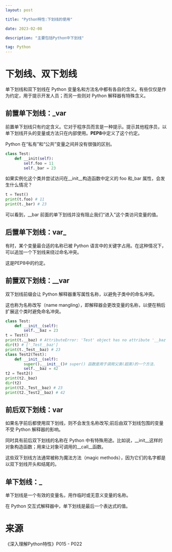 ```yaml
---
layout: post

title: "Python特性:下划线的使用"

date: 2023-02-08

description: "主要包括Python中下划线"

tag: Python
---
```

# 下划线、双下划线

单下划线和双下划线在 Python 变量名和方法名中都有各自的含义。有些仅仅是作为约定，用于提示开发人员；而另一些则对 Python 解释器有特殊含义。

## 前置单下划线：_var

前置单下划线只有约定含义。它对于程序员而言是一种提示。提示其他程序员，以单下划线开头的变量或方法只在内部使用。**PEP8**中定义了这个约定。

Python 在“私有”和“公共”变量之间并没有很强的区别。

```python
class Test:
    def __init(self):
        self.foo = 11
        self._bar = 23
```

如果实例化这个类并尝试访问在__init__构造函数中定义的 foo 和_bar 属性，会发生什么情况？

```python
t = Test()
print(t.foo) # 11
print(t._bar) # 23
```

可以看到，__bar 前面的单下划线并没有阻止我们“进入”这个类访问变量的值。

## 后置单下划线：var_

有时，某个变量最合适的名称已被 Python 语言中的关键字占用。在这种情况下，可以追加一个下划线来绕过命名冲突。

这是PEP8中的约定。

## 前置双下划线：__var

双下划线前缀会让 Python 解释器重写属性名称，以避免子类中的命名冲突。

这也称为名称改写（name mangling），即解释器会更改变量的名称，以便在稍后扩展这个类时避免命名冲突。

```python
class Test:
    def __init__(self):
        self.__baz = 23
t = Test()
print(t.__baz) # AttributeError: 'Test' object has no attribute '__baz'
dir(t) # ['_Test__baz']
print(t._Test__baz) # 23
class Test2(Test):
    def __init__(self):
        super().__init__()# super() 函数是用于调用父类(超类)的一个方法.
        self.__baz = 42
t2 = Test2()
print(t2._baz) 
dir(t2) 
print(t2._Test__baz) # 23
print(t2._Test2__baz) # 42

```

## 前后双下划线：__var__

如果名字前后都使用双下划线，则不会发生名称改写;前后由双下划线包围的变量不受 Python 解释器的影响。

同时具有前后双下划线的名称在 Python 中有特殊用途。比如说，__init__这样的对象构造函数；用来让对象可调用的__call__函数。

这些双下划线方法通常被称为魔法方法（magic methods），因为它们的名字都是以双下划线开头和结尾的。

## 单下划线：_

单下划线是一个有效的变量名，用作临时或无意义变量的名称。

在 Python 交互式解释器中，单下划线是最后一个表达式的值。

# 来源

《深入理解Python特性》P015 - P022
